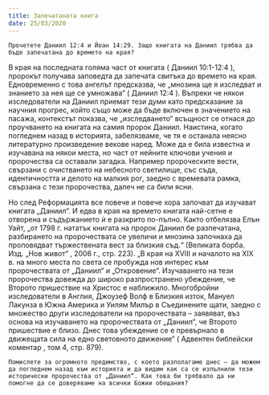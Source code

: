 ```yaml
---
title: Запечатаната книга
date: 25/03/2020
---
```


`Прочетете Даниил 12:4 и Йоан 14:29. Защо книгата на Даниил трябва да бъде запечатана до времето на края?`

В края на последната голяма част от книгата ( Даниил 10:1-12:4 ), пророкът получава заповедта да запечата свитъка до времето на края. Едновременно с това ангелът предсказва, че „мнозина ще я изследват и знанието за нея ще се умножава“ ( Даниил 12:4 ). Въпреки че някои изследователи на Даниил приемат тези думи като предсказание за научния прогрес, който също може да бъде включен в значението на пасажа, контекстът показва, че „изследването“ всъщност се отнася до проучването на книгата на самия пророк Даниил. Наистина, когато погледнем назад в историята, забелязваме, че тя е останала неясно литературно произведение векове наред. Може да е била известна и изучавана на някои места, но част от нейните ключови учения и пророчества са оставали загадка. Например пророческите вести, свързани с очистването на небесното светилище, със съда, идентичността и делото на малкия рог, заедно с времевата рамка, свързана с тези пророчества, далеч не са били ясни.

Но след Реформацията все повече и повече хора започват да изучават книгата „Даниил“. И едва в края на времето книгата най-сетне е отворена и съдържанието ѝ е разкрито по-пълно. Както отбелязва Елън Уайт, „от 1798 г. нататък книгата на пророк Даниил бе разпечатана, разбирането на пророчествата се увеличи и мнозина започнаха да проповядват тържествената вест за близкия съд.“ (Великата борба. Изд. „Нов живот“ , 2006 г., стр. 223). „В края на ХVІІІ и началото на XIX в. на много места по света се пробужда нов интерес към пророчествата от „Даниил“ и „Откровение“. Изучаването на тези пророчества довежда до широко разпространено убеждение, че Второто пришествие на Христос е наближило. Многобройни изследователи в Англия, Джоузеф Волф в Близкия изток, Мануел Лакунза в Южна Америка и Уилям Милър в Съединените щати, заедно с множество други изследователи на пророчествата – заявяват, въз основа на изучаването на пророчествата от „Даниил“, че Второто пришествие е близо. Днес това убеждение се е превърнало в движещата сила на едно световното движение“ ( Адвентен библейски коментар , том 4, стр. 879).

`Помислете за огромното предимство, с което разполагаме днес – да можем да погледнем назад към историята и да видим как са се изпълнили тези исторически пророчества от „Даниил“. Как това би трябвало да ни помогне да се доверяваме на всички Божии обещания?`